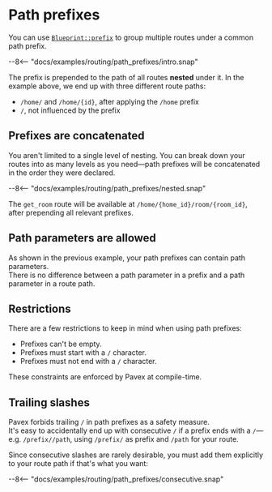 # Path prefixes

You can use [`Blueprint::prefix`][Blueprint::prefix] to group multiple routes under a common path prefix.

--8<-- "docs/examples/routing/path_prefixes/intro.snap"

The prefix is prepended to the path of all routes **nested** under it.
In the example above, we end up with three different route paths:

- `/home/` and `/home/{id}`, after applying the `/home` prefix
- `/`, not influenced by the prefix

## Prefixes are concatenated

You aren't limited to a single level of nesting. You can break down your routes into as many levels as you need—path prefixes
will be concatenated in the order they were declared.

--8<-- "docs/examples/routing/path_prefixes/nested.snap"

The `get_room` route will be available at `/home/{home_id}/room/{room_id}`, after prepending all relevant prefixes.

## Path parameters are allowed

As shown in the previous example, your path prefixes can contain path parameters.\
There is no difference between a path parameter in a prefix and a path parameter in a route path.

## Restrictions

There are a few restrictions to keep in mind when using path prefixes:

- Prefixes can't be empty.
- Prefixes must start with a `/` character.
- Prefixes must not end with a `/` character.

These constraints are enforced by Pavex at compile-time.

## Trailing slashes

Pavex forbids trailing `/` in path prefixes as a safety measure.\
It's easy to accidentally end up with consecutive `/` if a prefix ends with a `/`—e.g.
`/prefix//path`, using `/prefix/` as prefix and `/path` for your route.

Since consecutive slashes are rarely desirable, you must add them explicitly to
your route path if that's what you want:

--8<-- "docs/examples/routing/path_prefixes/consecutive.snap"

[Blueprint::prefix]: /api_reference/pavex/struct.Blueprint.html#method.prefix
